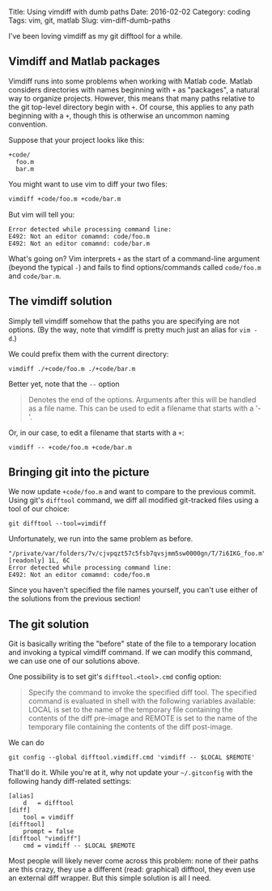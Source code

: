Title: Using vimdiff with dumb paths
Date: 2016-02-02
Category: coding
Tags: vim, git, matlab
Slug: vim-diff-dumb-paths

I've been loving vimdiff as my git difftool for a while.

## Vimdiff and Matlab packages

Vimdiff runs into some problems when working with Matlab code. Matlab considers
directories with names beginning with `+` as "packages", a natural way to organize
projects. However, this means that many paths relative to the git top-level directory begin
with `+`. Of course, this applies to any path beginning with a `+`, though this is otherwise an
uncommon naming convention.

Suppose that your project looks like this:
```
+code/
  foo.m
  bar.m
```

You might want to use vim to diff your two files:
```bash
vimdiff +code/foo.m +code/bar.m
```

But vim will tell you:
```
Error detected while processing command line:
E492: Not an editor comamnd: code/foo.m
E492: Not an editor comamnd: code/bar.m
```

What's going on? Vim interprets `+` as the start of a command-line argument (beyond
the typical `-`) and fails to find options/commands called `code/foo.m` and `code/bar.m`.

## The vimdiff solution

Simply tell vimdiff somehow that the paths you are specifying are not options. (By the way,
note that vimdiff is pretty much just an alias for `vim -d`.)

We could prefix them with the current directory:
```
vimdiff ./+code/foo.m ./+code/bar.m
```

Better yet, note that the `--` option
>Denotes the end of the options.  Arguments after this will be handled as
>a file  name. This can be used to edit a filename that starts with a '-'.

Or, in our case, to edit a filename that starts with a `+`:
```
vimdiff -- +code/foo.m +code/bar.m
```

## Bringing git into the picture

We now update `+code/foo.m` and want to compare to the previous commit. Using git's
`difftool` command, we diff all modified git-tracked files using a tool of our choice:
```
git difftool --tool=vimdiff
```

Unfortunately, we run into the same problem as before.
```
"/private/var/folders/7v/cjvpqzt57c5fsb7qvsjmm5sw0000gn/T/7i6IKG_foo.m" [readonly] 1L, 6C
Error detected while processing command line:
E492: Not an editor comamnd: code/foo.m
```

Since you haven't specified the file names yourself, you can't use either of the solutions
from the previous section!

## The git solution

Git is basically writing the "before" state of the file to a temporary location and invoking
a typical vimdiff command. If we can modify this command, we can use one of our solutions
above.

One possibility is to set git's `difftool.<tool>.cmd` config option:
>Specify the command to invoke the specified diff tool. The specified command is evaluated in
>shell with the following variables available: LOCAL is set to the name of the temporary file
>containing the contents of the diff pre-image and REMOTE is set to the name of the temporary
>file containing the contents of the diff post-image.

We can do
```
git config --global difftool.vimdiff.cmd 'vimdiff -- $LOCAL $REMOTE'
```

That'll do it. While you're at it, why not update your `~/.gitconfig` with the following handy
diff-related settings:
```
[alias]
	d   = difftool
[diff]
	tool = vimdiff
[difftool]
	prompt = false
[difftool "vimdiff"]
	cmd = vimdiff -- $LOCAL $REMOTE
```

Most people will likely never come across this problem: none of their paths are this crazy,
they use a different (read: graphical) difftool, they even use an external diff wrapper.
But this simple solution is all I need.
